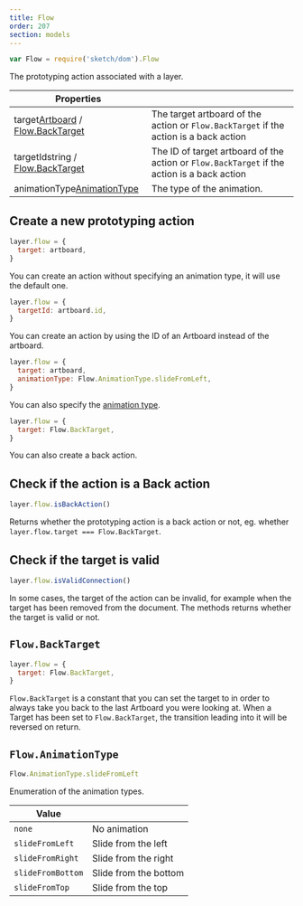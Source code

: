 ```yaml
---
title: Flow
order: 207
section: models
---
```


```javascript
var Flow = require('sketch/dom').Flow
```

The prototyping action associated with a layer.

| Properties                                                                                     |                                                                                             |
| ---------------------------------------------------------------------------------------------- | ------------------------------------------------------------------------------------------- |
| target<span class="arg-type">[Artboard](#artboard) / [Flow.BackTarget](#flowbacktarget)</span> | The target artboard of the action or `Flow.BackTarget` if the action is a back action       |
| targetId<span class="arg-type">string / [Flow.BackTarget](#flowbacktarget)</span>              | The ID of target artboard of the action or `Flow.BackTarget` if the action is a back action |
| animationType<span class="arg-type">[AnimationType](#flowanimationtype)</span>                 | The type of the animation.                                                                  |

## Create a new prototyping action

```javascript
layer.flow = {
  target: artboard,
}
```

You can create an action without specifying an animation type, it will use the default one.

```javascript
layer.flow = {
  targetId: artboard.id,
}
```

You can create an action by using the ID of an Artboard instead of the artboard.

```javascript
layer.flow = {
  target: artboard,
  animationType: Flow.AnimationType.slideFromLeft,
}
```

You can also specify the [animation type](#flowanimationtype).

```javascript
layer.flow = {
  target: Flow.BackTarget,
}
```

You can also create a back action.

## Check if the action is a Back action

```javascript
layer.flow.isBackAction()
```

Returns whether the prototyping action is a back action or not, eg. whether `layer.flow.target === Flow.BackTarget`.

## Check if the target is valid

```javascript
layer.flow.isValidConnection()
```

In some cases, the target of the action can be invalid, for example when the target has been removed from the document. The methods returns whether the target is valid or not.

## `Flow.BackTarget`

```javascript
layer.flow = {
  target: Flow.BackTarget,
}
```

`Flow.BackTarget` is a constant that you can set the target to in order to always take you back to the last Artboard you were looking at. When a Target has been set to `Flow.BackTarget`, the transition leading into it will be reversed on return.

## `Flow.AnimationType`

```javascript
Flow.AnimationType.slideFromLeft
```

Enumeration of the animation types.

| Value             |                       |
| ----------------- | --------------------- |
| `none`            | No animation          |
| `slideFromLeft`   | Slide from the left   |
| `slideFromRight`  | Slide from the right  |
| `slideFromBottom` | Slide from the bottom |
| `slideFromTop`    | Slide from the top    |
